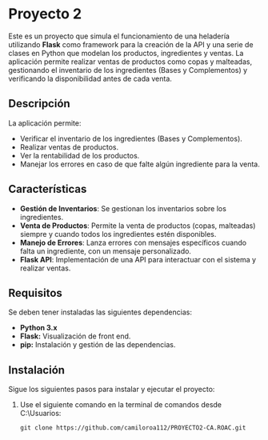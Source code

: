 # Proyecto 2
Este es un proyecto que simula el funcionamiento de una heladería utilizando **Flask** como framework para la creación de la API y una serie de clases en Python que modelan los productos, ingredientes y ventas. La aplicación permite realizar ventas de productos como copas y malteadas, gestionando el inventario de los ingredientes (Bases y Complementos) y verificando la disponibilidad antes de cada venta.

## Descripción

La aplicación permite:
- Verificar el inventario de los ingredientes (Bases y Complementos).
- Realizar ventas de productos.
- Ver la rentabilidad de los productos.
- Manejar los errores en caso de que falte algún ingrediente para la venta.

## Características

- **Gestión de Inventarios**: Se gestionan los inventarios sobre los ingredientes.
- **Venta de Productos**: Permite la venta de productos (copas, malteadas) siempre y cuando todos los ingredientes estén disponibles.
- **Manejo de Errores**: Lanza errores con mensajes específicos cuando falta un ingrediente, con un mensaje personalizado.
- **Flask API**: Implementación de una API para interactuar con el sistema y realizar ventas.

## Requisitos

Se deben tener instaladas las siguientes dependencias:

- **Python 3.x**
- **Flask:** Visualización de front end.
- **pip:** Instalación y gestión de las dependencias.

## Instalación

Sigue los siguientes pasos para instalar y ejecutar el proyecto:

1. Use el siguiente comando en la terminal de comandos desde C:\Usuarios:
   ```
   git clone https://github.com/camiloroa112/PROYECTO2-CA.ROAC.git
   ```
